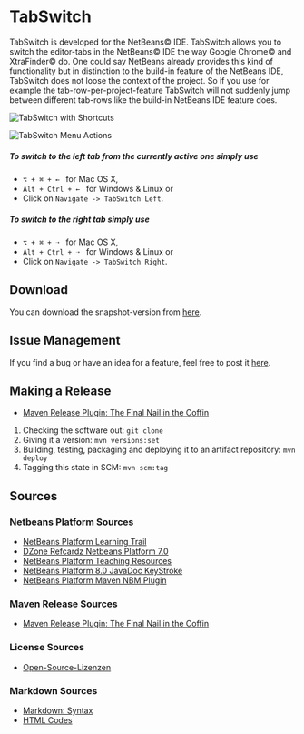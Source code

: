 # TabSwitch
TabSwitch is developed for the NetBeans&copy; IDE.
TabSwitch allows you to switch the editor-tabs in the NetBeans&copy; IDE the way Google Chrome&copy; and XtraFinder&copy; do.
One could say NetBeans already provides this kind of functionality but in distinction to the build-in feature of the NetBeans IDE, TabSwitch does not loose the context of the project.
So if you use for example the tab-row-per-project-feature TabSwitch will not suddenly jump between different tab-rows like the build-in NetBeans IDE feature does.

![TabSwitch with Shortcuts](https://raw.github.com/Yserz/TabSwitch/master/doc/TabSwitchTabs.gif)

![TabSwitch Menu Actions](https://raw.github.com/Yserz/TabSwitch/master/doc/TabSwitchMenu.png)


##### To switch to the left tab from the currently active one simply use 

- <code>⌥ + ⌘ + &#8592; </code> for Mac OS X,
- <code>Alt + Ctrl + &#8592; </code> for Windows & Linux or
- Click on <code>Navigate -> TabSwitch Left</code>.

##### To switch to the right tab simply use 

- <code>⌥ + ⌘ + &#10141; </code> for Mac OS X,
- <code>Alt + Ctrl + &#10141; </code> for Windows & Linux or
- Click on <code>Navigate -> TabSwitch Right</code>.

## Download
You can download the snapshot-version from <a href="https://bitbucket.org/api/1.0/repositories/Yserz/ownmavenrepo/raw/HEAD/de/yser/TabSwitcher/1.0-SNAPSHOT/TabSwitcher-1.0-20140420.123832-6.nbm" type="application/octet-stream">here</a>.

## Issue Management
If you find a bug or have an idea for a feature, feel free to post it [here](https://github.com/Yserz/TabSwitch/issues).

## Making a Release
- [Maven Release Plugin: The Final Nail in the Coffin](http://axelfontaine.com/blog/final-nail.html)

1. Checking the software out: <code>git clone</code>
2. Giving it a version: <code>mvn versions:set</code>
3. Building, testing, packaging and deploying it to an artifact repository: <code>mvn deploy</code>
4. Tagging this state in SCM: <code>mvn scm:tag</code>

## Sources

### Netbeans Platform Sources
- [NetBeans Platform Learning Trail](https://netbeans.org/features/platform/all-docs.html)
- [DZone Refcardz Netbeans Platform 7.0](http://refcardz.dzone.com/refcardz/netbeans-platform-70)
- [NetBeans Platform Teaching Resources](https://edu.netbeans.org/contrib/slides/netbeans-platform/)
- [NetBeans Platform 8.0 JavaDoc KeyStroke](http://bits.netbeans.org/dev/javadoc/org-openide-util/org/openide/util/Utilities.html#keyToString(javax.swing.KeyStroke))
- [NetBeans Platform Maven NBM Plugin](http://mojo.codehaus.org/nbm-maven/nbm-maven-plugin/nbm-mojo.html)

### Maven Release Sources
- [Maven Release Plugin: The Final Nail in the Coffin](http://axelfontaine.com/blog/final-nail.html)

### License Sources
- [Open-Source-Lizenzen](http://www.heise.de/open/artikel/Open-Source-Lizenzen-221957.html)

### Markdown Sources
- [Markdown: Syntax](http://daringfireball.net/projects/markdown/syntax)
- [HTML Codes](http://character-code.com/arrows-html-codes.php)
